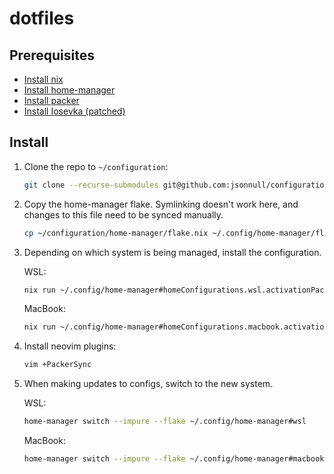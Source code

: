 # dotfiles

## Prerequisites

 - [Install nix](https://nixos.org/download.html)
 - [Install home-manager](https://nix-community.github.io/home-manager/index.html#ch-installation)
 - [Install packer](https://github.com/wbthomason/packer.nvim#quickstart)
 - [Install Iosevka (patched)](https://www.nerdfonts.com/font-downloads)

## Install

1. Clone the repo to `~/configuration`:
   
   ```sh
   git clone --recurse-submodules git@github.com:jsonnull/configuration.git ~/configuration
   ```

3. Copy the home-manager flake. Symlinking doesn't work here, and changes to this file need to be synced manually.
   
   ```sh
   cp ~/configuration/home-manager/flake.nix ~/.config/home-manager/flake.nix
   ```

4. Depending on which system is being managed, install the configuration.
   
   WSL:
  
   ```sh
   nix run ~/.config/home-manager#homeConfigurations.wsl.activationPackage
   ```

   MacBook:
   
   ```sh
   nix run ~/.config/home-manager#homeConfigurations.macbook.activationPackage
   ```

5. Install neovim plugins:
   
   ```sh
   vim +PackerSync
   ```

6. When making updates to configs, switch to the new system.
   
   WSL:
  
   ```sh
   home-manager switch --impure --flake ~/.config/home-manager#wsl
   ```
   
   MacBook:
   
   ```sh
   home-manager switch --impure --flake ~/.config/home-manager#macbook
   ```

